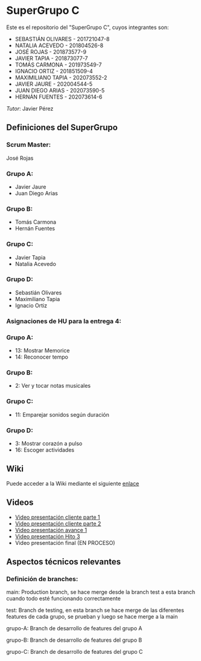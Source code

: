 # SuperGrupo C

Este es el repositorio del "SuperGrupo C", cuyos integrantes son:

+ SEBASTIÁN OLIVARES - 201721047-8
+ NATALIA ACEVEDO - 201804526-8
+ JOSÉ ROJAS - 201873577-9
+ JAVIER TAPIA - 201873077-7
+ TOMÁS CARMONA - 201973549-7
+ IGNACIO ORTIZ - 201851509-4
+ MAXIMILIANO TAPIA - 202073552-2
+ JAVIER JAURE - 202004544-5
+ JUAN DIEGO ARIAS - 202073590-5
+ HERNÁN FUENTES - 202073614-6

*Tutor*: Javier Pérez

## Definiciones del SuperGrupo

### Scrum Master: 

José Rojas

### Grupo A:
+ Javier Jaure
+ Juan Diego Arias
### Grupo B:
+ Tomás Carmona
+ Hernán Fuentes
### Grupo C:
+ Javier Tapia
+ Natalia Acevedo
### Grupo D:
+ Sebastián Olivares
+ Maximiliano Tapia
+ Ignacio Ortiz

### Asignaciones de HU para la entrega 4:
### Grupo A:
+ 13: Mostrar Memorice
+ 14: Reconocer tempo
### Grupo B:
+ 2:  Ver y tocar notas musicales
### Grupo C:
+ 11: Emparejar sonidos según duración
### Grupo D:
+ 3:  Mostrar corazón a pulso
+ 16: Escoger actividades

## Wiki
Puede acceder a la Wiki mediante el siguiente [enlace](https://gitlab.inf.utfsm.cl/javier.perez/inf225-2023-1-null-pointer/-/wikis/home)

## Videos

+ [Video presentación cliente parte 1](https://aula.usm.cl/mod/resource/view.php?id=4151223)
+ [Video presentación cliente parte 2](https://aula.usm.cl/mod/resource/view.php?id=4151228)
+ [Video presentación avance 1](HTTPS://YOUTU.BE/Y5VN54HEFK8​)
+ [Video presentación Hito 3](https://www.youtube.com/watch?v=8DXnu7CqKCg)
+ Video presentación final (EN PROCESO)



## Aspectos técnicos relevantes
### Definición de branches:
main: Production branch, se hace merge desde la branch test a esta branch cuando todo esté funcionando correctamente

test: Branch de testing, en esta branch se hace merge de las diferentes features de cada grupo, se prueban y luego se hace merge a la main

grupo-A: Branch de desarrollo de features del grupo A

grupo-B: Branch de desarrollo de features del grupo B

grupo-C: Branch de desarrollo de features del grupo C


